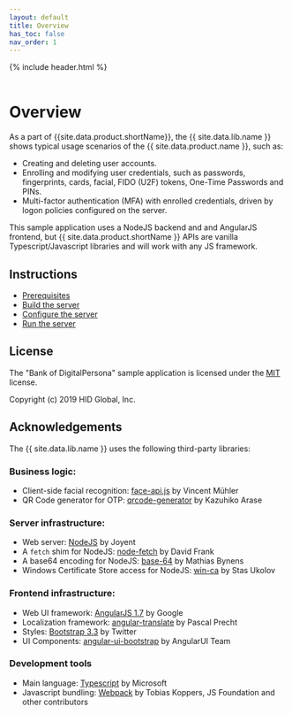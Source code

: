 ```yaml
---
layout: default
title: Overview
has_toc: false
nav_order: 1  
---
```

{% include header.html %}  
<BR>

# Overview

As a part of {{site.data.product.shortName}}, the {{ site.data.lib.name }} shows typical usage scenarios of the {{ site.data.product.name }}, such as:

* Creating and deleting user accounts.
* Enrolling and modifying user credentials, such as passwords, fingerprints, cards, facial, FIDO (U2F) tokens, One-Time Passwords and PINs.
* Multi-factor authentication (MFA) with enrolled credentials, driven by logon policies configured on the server.

This sample application uses a NodeJS backend and and AngularJS frontend, but {{ site.data.product.shortName }}
APIs are vanilla Typescript/Javascript libraries and will work with any JS framework.

## Instructions

* [Prerequisites](./prereqs.md)
* [Build the server](./build.md)
* [Configure the server](./configure.md)
* [Run the server](./run.md)


## License

The "Bank of DigitalPersona" sample application is licensed under the [MIT](./LICENSE) license.

Copyright (c) 2019 HID Global, Inc.

## Acknowledgements

The {{ site.data.lib.name }} uses the following third-party libraries:

### Business logic:

* Client-side facial recognition: [face-api.js](https://github.com/justadudewhohacks/face-api.js) by Vincent Mühler
* QR Code generator for OTP: [qrcode-generator](https://github.com/kazuhikoarase/qrcode-generator) by Kazuhiko Arase

### Server infrastructure:

* Web server: [NodeJS](https://nodejs.org) by Joyent
* A `fetch` shim for NodeJS: [node-fetch](https://github.com/bitinn/node-fetch) by David Frank
* A base64 encoding for NodeJS: [base-64](https://github.com/mathiasbynens/base64) by Mathias Bynens
* Windows Certificate Store access for NodeJS: [win-ca](https://github.com/ukoloff/win-ca) by Stas Ukolov

### Frontend infrastructure:

* Web UI framework: [AngularJS 1.7](https://angularjs.org/) by Google
* Localization framework: [angular-translate](https://angular-translate.github.io/) by Pascal Precht
* Styles: [Bootstrap 3.3](https://getbootstrap.com/docs/3.3/) by Twitter
* UI Components: [angular-ui-bootstrap]() by AngularUI Team

### Development tools

* Main language: [Typescript](https://www.typescriptlang.org/) by Microsoft
* Javascript bundling: [Webpack](https://github.com/webpack/webpack) by Tobias Koppers, JS Foundation and other contributors
